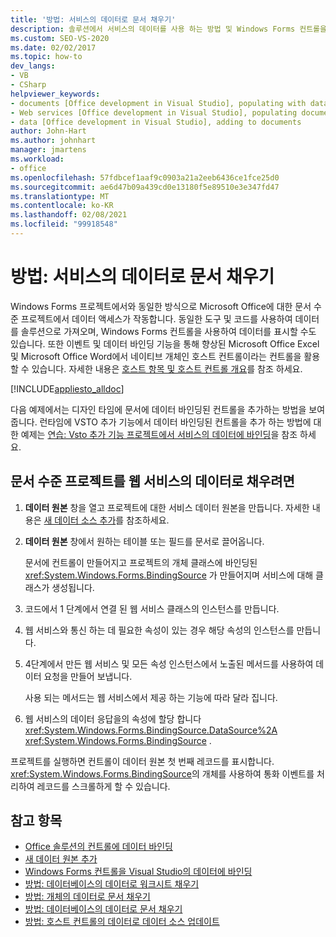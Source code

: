 ```yaml
---
title: '방법: 서비스의 데이터로 문서 채우기'
description: 솔루션에서 서비스의 데이터를 사용 하는 방법 및 Windows Forms 컨트롤을 사용 하 여 문서에 데이터를 표시 하는 방법을 알아봅니다.
ms.custom: SEO-VS-2020
ms.date: 02/02/2017
ms.topic: how-to
dev_langs:
- VB
- CSharp
helpviewer_keywords:
- documents [Office development in Visual Studio], populating with data
- Web services [Office development in Visual Studio], populating documents
- data [Office development in Visual Studio], adding to documents
author: John-Hart
ms.author: johnhart
manager: jmartens
ms.workload:
- office
ms.openlocfilehash: 57fdbcef1aaf9c0903a21a2eeb6436ce1fce25d0
ms.sourcegitcommit: ae6d47b09a439cd0e13180f5e89510e3e347fd47
ms.translationtype: MT
ms.contentlocale: ko-KR
ms.lasthandoff: 02/08/2021
ms.locfileid: "99918548"
---
```

# <a name="how-to-populate-documents-with-data-from-services"></a>방법: 서비스의 데이터로 문서 채우기

Windows Forms 프로젝트에서와 동일한 방식으로 Microsoft Office에 대한 문서 수준 프로젝트에서 데이터 액세스가 작동합니다. 동일한 도구 및 코드를 사용하여 데이터를 솔루션으로 가져오며, Windows Forms 컨트롤을 사용하여 데이터를 표시할 수도 있습니다. 또한 이벤트 및 데이터 바인딩 기능을 통해 향상된 Microsoft Office Excel 및 Microsoft Office Word에서 네이티브 개체인 호스트 컨트롤이라는 컨트롤을 활용할 수 있습니다. 자세한 내용은 [호스트 항목 및 호스트 컨트롤 개요](../vsto/host-items-and-host-controls-overview.md)를 참조 하세요.

[!INCLUDE[appliesto_alldoc](../vsto/includes/appliesto-alldoc-md.md)]

다음 예제에서는 디자인 타임에 문서에 데이터 바인딩된 컨트롤을 추가하는 방법을 보여 줍니다. 런타임에 VSTO 추가 기능에서 데이터 바인딩된 컨트롤을 추가 하는 방법에 대 한 예제는 [연습: Vsto 추가 기능 프로젝트에서 서비스의 데이터에 바인딩](../vsto/walkthrough-binding-to-data-from-a-service-in-a-vsto-add-in-project.md)을 참조 하세요.

## <a name="to-populate-a-document-level-project-with-data-from-a-web-service"></a>문서 수준 프로젝트를 웹 서비스의 데이터로 채우려면

1. **데이터 원본** 창을 열고 프로젝트에 대한 서비스 데이터 원본을 만듭니다. 자세한 내용은 [새 데이터 소스 추가](../data-tools/add-new-data-sources.md)를 참조하세요.

2. **데이터 원본** 창에서 원하는 테이블 또는 필드를 문서로 끌어옵니다.

     문서에 컨트롤이 만들어지고 프로젝트의 개체 클래스에 바인딩된 <xref:System.Windows.Forms.BindingSource> 가 만들어지며 서비스에 대해 클래스가 생성됩니다.

3. 코드에서 1 단계에서 연결 된 웹 서비스 클래스의 인스턴스를 만듭니다.

4. 웹 서비스와 통신 하는 데 필요한 속성이 있는 경우 해당 속성의 인스턴스를 만듭니다.

5. 4단계에서 만든 웹 서비스 및 모든 속성 인스턴스에서 노출된 메서드를 사용하여 데이터 요청을 만들어 보냅니다.

     사용 되는 메서드는 웹 서비스에서 제공 하는 기능에 따라 달라 집니다.

6. 웹 서비스의 데이터 응답을의 속성에 할당 합니다 <xref:System.Windows.Forms.BindingSource.DataSource%2A> <xref:System.Windows.Forms.BindingSource> .

프로젝트를 실행하면 컨트롤이 데이터 원본 첫 번째 레코드를 표시합니다. <xref:System.Windows.Forms.BindingSource>의 개체를 사용하여 통화 이벤트를 처리하여 레코드를 스크롤하게 할 수 있습니다.

## <a name="see-also"></a>참고 항목

- [Office 솔루션의 컨트롤에 데이터 바인딩](../vsto/binding-data-to-controls-in-office-solutions.md)
- [새 데이터 원본 추가](../data-tools/add-new-data-sources.md)
- [Windows Forms 컨트롤을 Visual Studio의 데이터에 바인딩](../data-tools/bind-windows-forms-controls-to-data-in-visual-studio.md)
- [방법: 데이터베이스의 데이터로 워크시트 채우기](../vsto/how-to-populate-worksheets-with-data-from-a-database.md)
- [방법: 개체의 데이터로 문서 채우기](../vsto/how-to-populate-documents-with-data-from-objects.md)
- [방법: 데이터베이스의 데이터로 문서 채우기](../vsto/how-to-populate-documents-with-data-from-a-database.md)
- [방법: 호스트 컨트롤의 데이터로 데이터 소스 업데이트](../vsto/how-to-update-a-data-source-with-data-from-a-host-control.md)